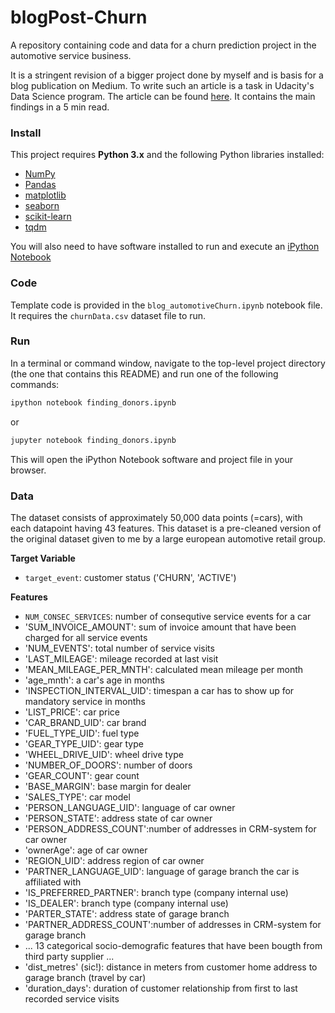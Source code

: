 # blogPost-Churn
A repository containing code and data for a churn prediction project in the automotive service business.

It is a stringent revision of a bigger project done by myself and is basis for a blog publication on Medium. 
To write such an article is a task in Udacity's Data Science program. The article can be found [here](https://medium.com/@raph_91654/predict-churn-retain-your-customers-39cc62c322ed). It contains the main findings in a 5 min read.

### Install

This project requires **Python 3.x** and the following Python libraries installed:

- [NumPy](http://www.numpy.org/)
- [Pandas](http://pandas.pydata.org)
- [matplotlib](http://matplotlib.org/)
- [seaborn](http://seaborn.org)
- [scikit-learn](http://scikit-learn.org/stable/)
- [tqdm](https://pypi.org/project/tqdm/)

You will also need to have software installed to run and execute an [iPython Notebook](http://ipython.org/notebook.html)

### Code

Template code is provided in the `blog_automotiveChurn.ipynb` notebook file. 
It requires the `churnData.csv` dataset file to run. 

### Run

In a terminal or command window, navigate to the top-level project directory (the one that contains this README) 
and run one of the following commands:

```bash
ipython notebook finding_donors.ipynb
```  
or
```bash
jupyter notebook finding_donors.ipynb
```

This will open the iPython Notebook software and project file in your browser.

### Data

The dataset consists of approximately 50,000 data points (=cars), with each datapoint having 43 features. 
This dataset is a pre-cleaned version of the original dataset given to me by a large european automotive retail group.

**Target Variable**
- `target_event`: customer status ('CHURN', 'ACTIVE')

**Features**
- `NUM_CONSEC_SERVICES`: number of consequtive service events for a car
- 'SUM_INVOICE_AMOUNT': sum of invoice amount that have been charged for all service events
- 'NUM_EVENTS': total number of service visits
- 'LAST_MILEAGE': mileage recorded at last visit
- 'MEAN_MILEAGE_PER_MNTH': calculated mean mileage per month 
- 'age_mnth': a car's age in months
- 'INSPECTION_INTERVAL_UID': timespan a car has to show up for mandatory service in months
- 'LIST_PRICE': car price
- 'CAR_BRAND_UID': car brand
- 'FUEL_TYPE_UID': fuel type
- 'GEAR_TYPE_UID': gear type
- 'WHEEL_DRIVE_UID': wheel drive type
- 'NUMBER_OF_DOORS': number of doors
- 'GEAR_COUNT': gear count
- 'BASE_MARGIN': base margin for dealer
- 'SALES_TYPE': car model
- 'PERSON_LANGUAGE_UID': language of car owner
- 'PERSON_STATE': address state of car owner
- 'PERSON_ADDRESS_COUNT':number of addresses in CRM-system for car owner
- 'ownerAge': age of car owner
- 'REGION_UID': address region of car owner
- 'PARTNER_LANGUAGE_UID': language of garage branch the car is affiliated with
- 'IS_PREFERRED_PARTNER': branch type (company internal use)
- 'IS_DEALER': branch type (company internal use)
- 'PARTER_STATE': address state of garage branch
- 'PARTNER_ADDRESS_COUNT':number of addresses in CRM-system for garage branch
-  ... 13 categorical socio-demografic features that have been bougth from third party supplier ...
- 'dist_metres' (sic!): distance in meters from customer home address to garage branch (travel by car)
- 'duration_days': duration of customer relationship from first to last recorded service visits
